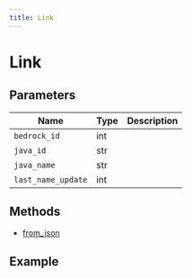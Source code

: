 ```yaml
---
title: Link
---
```


# Link

## Parameters

| Name             | Type    | Description |
| ---------------- | ------- | ----------- |
| `bedrock_id`       | int |             |
| `java_id`          | str  |             |
| `java_name`        | str  |             |
| `last_name_update` | int |             |

## Methods

- [from_json](#from-json)

## Example

```py

```
